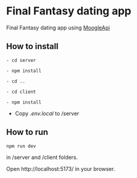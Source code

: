 
# Final Fantasy dating app

  Final Fantasy dating app using [MoogleApi](https://github.com/jackfperryjr/mog)

## How to install

  
```
- cd server

- npm install

- cd ..

- cd client

- npm install
```

  

- Copy *.env.local* to /server

## How to run

```
npm run dev
```
in /server and /client folders.

Open http://localhost:5173/ in your browser.


